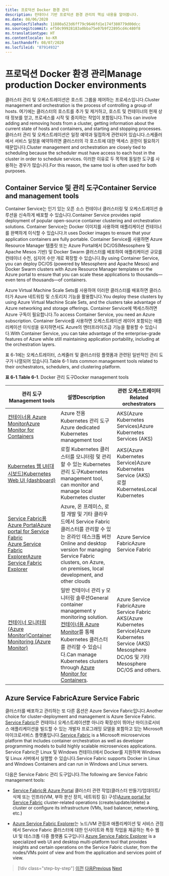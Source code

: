 ```yaml
---
title: 프로덕션 Docker 환경 관리
description: 컨테이너 기반 프로덕션 환경 관리의 핵심 내용을 알아봅니다.
ms.date: 08/06/2020
ms.openlocfilehash: 11880a523d6ff79c9646fd1e174f380779d00dcc
ms.sourcegitcommit: ef50c99928183a0bba75e07b9f22895cd4c480f8
ms.translationtype: HT
ms.contentlocale: ko-KR
ms.lasthandoff: 08/07/2020
ms.locfileid: "87914932"
---
```

# <a name="manage-production-docker-environments"></a><span data-ttu-id="2e3ce-103">프로덕션 Docker 환경 관리</span><span class="sxs-lookup"><span data-stu-id="2e3ce-103">Manage production Docker environments</span></span>

<span data-ttu-id="2e3ce-104">클러스터 관리 및 오케스트레이션은 호스트 그룹을 제어하는 프로세스입니다.</span><span class="sxs-lookup"><span data-stu-id="2e3ce-104">Cluster management and orchestration is the process of controlling a group of hosts.</span></span> <span data-ttu-id="2e3ce-105">여기에는 클러스터의 호스트를 추가 및 제거하고, 호스트 및 컨테이너의 현재 상태 정보를 얻고, 프로세스를 시작 및 중지하는 작업이 포함됩니다.</span><span class="sxs-lookup"><span data-stu-id="2e3ce-105">This can involve adding and removing hosts from a cluster, getting information about the current state of hosts and containers, and starting and stopping processes.</span></span> <span data-ttu-id="2e3ce-106">클러스터 관리 및 오케스트레이션은 일정 예약과 밀접하게 관련되어 있습니다.스케줄러에서 서비스 일정을 예약하려면 클러스터의 각 호스트에 대한 액세스 권한이 필요하기 때문입니다.</span><span class="sxs-lookup"><span data-stu-id="2e3ce-106">Cluster management and orchestration are closely tied to scheduling because the scheduler must have access to each host in the cluster in order to schedule services.</span></span> <span data-ttu-id="2e3ce-107">이러한 이유로 두 목적에 동일한 도구를 사용하는 경우가 많습니다.</span><span class="sxs-lookup"><span data-stu-id="2e3ce-107">For this reason, the same tool is often used for both purposes.</span></span>

## <a name="container-service-and-management-tools"></a><span data-ttu-id="2e3ce-108">Container Service 및 관리 도구</span><span class="sxs-lookup"><span data-stu-id="2e3ce-108">Container Service and management tools</span></span>

<span data-ttu-id="2e3ce-109">Container Service는 인기 있는 오픈 소스 컨테이너 클러스터링 및 오케스트레이션 솔루션을 신속하게 배포할 수 있습니다.</span><span class="sxs-lookup"><span data-stu-id="2e3ce-109">Container Service provides rapid deployment of popular open-source container clustering and orchestration solutions.</span></span> <span data-ttu-id="2e3ce-110">Container Service는 Docker 이미지를 사용하여 애플리케이션 컨테이너를 완벽하게 이식할 수 있습니다.</span><span class="sxs-lookup"><span data-stu-id="2e3ce-110">It uses Docker images to ensure that your application containers are fully portable.</span></span> <span data-ttu-id="2e3ce-111">Container Service를 사용하면 Azure Resource Manager 템플릿 또는 Azure Portal에서 DC/OS(Mesosphere 및 Apache Mesos 기반) 및 Docker Swarm 클러스터를 배포하여 애플리케이션 규모를 컨테이너 수천, 심지어 수만 개로 확장할 수 있습니다.</span><span class="sxs-lookup"><span data-stu-id="2e3ce-111">By using Container Service, you can deploy DC/OS (powered by Mesosphere and Apache Mesos) and Docker Swarm clusters with Azure Resource Manager templates or the Azure portal to ensure that you can scale these applications to thousands—even tens of thousands—of containers.</span></span>

<span data-ttu-id="2e3ce-112">Azure Virtual Machine Scale Sets를 사용하여 이러한 클러스터를 배포하면 클러스터가 Azure 네트워킹 및 스토리지 기능을 활용합니다.</span><span class="sxs-lookup"><span data-stu-id="2e3ce-112">You deploy these clusters by using Azure Virtual Machine Scale Sets, and the clusters take advantage of Azure networking and storage offerings.</span></span> <span data-ttu-id="2e3ce-113">Container Service에 액세스하려면 Azure 구독이 필요합니다.</span><span class="sxs-lookup"><span data-stu-id="2e3ce-113">To access Container Service, you need an Azure subscription.</span></span> <span data-ttu-id="2e3ce-114">Container Service를 사용하면 오케스트레이션 레이어 포함되는 애플리케이션 이식성을 유지하면서도 Azure의 엔터프라이즈급 기능을 활용할 수 있습니다.</span><span class="sxs-lookup"><span data-stu-id="2e3ce-114">With Container Service, you can take advantage of the enterprise-grade features of Azure while still maintaining application portability, including at the orchestration layers.</span></span>

<span data-ttu-id="2e3ce-115">표 6-1에는 오케스트레이터, 스케줄러 및 클러스터링 플랫폼과 관련된 일반적인 관리 도구가 나열되어 있습니다.</span><span class="sxs-lookup"><span data-stu-id="2e3ce-115">Table 6-1 lists common management tools related to their orchestrators, schedulers, and clustering platform.</span></span>

<span data-ttu-id="2e3ce-116">**표 6-1**.</span><span class="sxs-lookup"><span data-stu-id="2e3ce-116">**Table 6-1**.</span></span> <span data-ttu-id="2e3ce-117">Docker 관리 도구</span><span class="sxs-lookup"><span data-stu-id="2e3ce-117">Docker management tools</span></span>

| <span data-ttu-id="2e3ce-118">관리 도구</span><span class="sxs-lookup"><span data-stu-id="2e3ce-118">Management tools</span></span> | <span data-ttu-id="2e3ce-119">설명</span><span class="sxs-lookup"><span data-stu-id="2e3ce-119">Description</span></span> | <span data-ttu-id="2e3ce-120">관련 오케스트레이터</span><span class="sxs-lookup"><span data-stu-id="2e3ce-120">Related orchestrators</span></span> |
|------------------|-------------|-----------------------|
| [<span data-ttu-id="2e3ce-121">컨테이너용 Azure Monitor</span><span class="sxs-lookup"><span data-stu-id="2e3ce-121">Azure Monitor for Containers</span></span>](https://docs.microsoft.com/azure/monitoring/monitoring-container-insights-overview) | <span data-ttu-id="2e3ce-122">Azure 전용 Kubernetes 관리 도구</span><span class="sxs-lookup"><span data-stu-id="2e3ce-122">Azure dedicated Kubernetes management tool</span></span> | <span data-ttu-id="2e3ce-123">AKS(Azure Kubernetes Services)</span><span class="sxs-lookup"><span data-stu-id="2e3ce-123">Azure Kubernetes Services (AKS)</span></span> |
| [<span data-ttu-id="2e3ce-124">Kubernetes 웹 UI(대시보드)</span><span class="sxs-lookup"><span data-stu-id="2e3ce-124">Kubernetes Web UI (dashboard)</span></span>](https://kubernetes.io/docs/tasks/access-application-cluster/web-ui-dashboard/) | <span data-ttu-id="2e3ce-125">로컬 Kubernetes 클러스터를 모니터링 및 관리할 수 있는 Kubernetes 관리 도구</span><span class="sxs-lookup"><span data-stu-id="2e3ce-125">Kubernetes management tool, can monitor and manage local Kubernetes cluster</span></span> | <span data-ttu-id="2e3ce-126">AKS(Azure Kubernetes Service)</span><span class="sxs-lookup"><span data-stu-id="2e3ce-126">Azure Kubernetes Service (AKS)</span></span><br/><span data-ttu-id="2e3ce-127">로컬 Kubernetes</span><span class="sxs-lookup"><span data-stu-id="2e3ce-127">Local Kubernetes</span></span> |
| [<span data-ttu-id="2e3ce-128">Service Fabric용 Azure Portal</span><span class="sxs-lookup"><span data-stu-id="2e3ce-128">Azure portal for Service Fabric</span></span>](https://docs.microsoft.com/azure/service-fabric/service-fabric-cluster-creation-via-portal)<br/>[<span data-ttu-id="2e3ce-129">Azure Service Fabric Explorer</span><span class="sxs-lookup"><span data-stu-id="2e3ce-129">Azure Service Fabric Explorer</span></span>](https://docs.microsoft.com/azure/service-fabric/service-fabric-visualizing-your-cluster) | <span data-ttu-id="2e3ce-130">Azure, 온 프레미스, 로컬 개발 및 기타 클라우드에서 Service Fabric 클러스터를 관리할 수 있는 온라인 데스크톱 버전</span><span class="sxs-lookup"><span data-stu-id="2e3ce-130">Online and desktop version for managing Service Fabric clusters, on Azure, on premises, local development, and other clouds</span></span> | <span data-ttu-id="2e3ce-131">Azure Service Fabric</span><span class="sxs-lookup"><span data-stu-id="2e3ce-131">Azure Service Fabric</span></span> |
| [<span data-ttu-id="2e3ce-132">컨테이너 모니터링(Azure Monitor)</span><span class="sxs-lookup"><span data-stu-id="2e3ce-132">Container Monitoring (Azure Monitor)</span></span>](https://docs.microsoft.com/azure/azure-monitor/insights/containers) | <span data-ttu-id="2e3ce-133">일반 컨테이너 관리 y 모니터링 솔루션</span><span class="sxs-lookup"><span data-stu-id="2e3ce-133">General container management y monitoring solution.</span></span> <span data-ttu-id="2e3ce-134">[컨테이너용 Azure Monitor](https://docs.microsoft.com/azure/monitoring/monitoring-container-insights-overview)를 통해 Kubernetes 클러스터를 관리할 수 있습니다.</span><span class="sxs-lookup"><span data-stu-id="2e3ce-134">Can manage Kubernetes clusters through [Azure Monitor for Containers](https://docs.microsoft.com/azure/monitoring/monitoring-container-insights-overview).</span></span> | <span data-ttu-id="2e3ce-135">Azure Service Fabric</span><span class="sxs-lookup"><span data-stu-id="2e3ce-135">Azure Service Fabric</span></span><br/><span data-ttu-id="2e3ce-136">AKS(Azure Kubernetes Service)</span><span class="sxs-lookup"><span data-stu-id="2e3ce-136">Azure Kubernetes Service (AKS)</span></span><br/><span data-ttu-id="2e3ce-137">Mesosphere DC/OS 및 기타</span><span class="sxs-lookup"><span data-stu-id="2e3ce-137">Mesosphere DC/OS and others.</span></span> |

## <a name="azure-service-fabric"></a><span data-ttu-id="2e3ce-138">Azure Service Fabric</span><span class="sxs-lookup"><span data-stu-id="2e3ce-138">Azure Service Fabric</span></span>

<span data-ttu-id="2e3ce-139">클러스터를 배포하고 관리하는 또 다른 옵션은 Azure Service Fabric입니다.</span><span class="sxs-lookup"><span data-stu-id="2e3ce-139">Another choice for cluster-deployment and management is Azure Service Fabric.</span></span> <span data-ttu-id="2e3ce-140">[Service Fabric](https://azure.microsoft.com/services/service-fabric/)은 컨테이너 오케스트레이션뿐 아니라 확장성이 뛰어난 마이크로서비스 애플리케이션을 빌드할 수 있는 개발자 프로그래밍 모델을 포함하고 있는 Microsoft 마이크로서비스 플랫폼입니다.</span><span class="sxs-lookup"><span data-stu-id="2e3ce-140">[Service Fabric](https://azure.microsoft.com/services/service-fabric/) is a Microsoft microservices platform that includes container orchestration as well as developer programming models to build highly scalable microservices applications.</span></span> <span data-ttu-id="2e3ce-141">Service Fabric은 Linux 및 Windows 컨테이너에서 Docker를 지원하며 Windows 및 Linux 서버에서 실행할 수 있습니다.</span><span class="sxs-lookup"><span data-stu-id="2e3ce-141">Service Fabric supports Docker in Linux and Windows Containers and can run in Windows and Linux servers.</span></span>

<span data-ttu-id="2e3ce-142">다음은 Service Fabric 관리 도구입니다.</span><span class="sxs-lookup"><span data-stu-id="2e3ce-142">The following are Service Fabric management tools:</span></span>

- <span data-ttu-id="2e3ce-143">[Service Fabric용 Azure Portal](https://docs.microsoft.com/azure/service-fabric/service-fabric-cluster-creation-via-portal) 클러스터 관련 작업(클러스터 만들기/업데이트/삭제 또는 인프라(VM, 부하 분산 장치, 네트워킹 등) 구성)</span><span class="sxs-lookup"><span data-stu-id="2e3ce-143">[Azure portal for Service Fabric](https://docs.microsoft.com/azure/service-fabric/service-fabric-cluster-creation-via-portal) cluster-related operations (create/update/delete) a cluster or configure its infrastructure (VMs, load balancer, networking, etc.)</span></span>

- <span data-ttu-id="2e3ce-144">[Azure Service Fabric Explorer](https://docs.microsoft.com/azure/service-fabric/service-fabric-visualizing-your-cluster)는 노드/VM 관점과 애플리케이션 및 서비스 관점에서 Service Fabric 클러스터에 대한 인사이트와 특정 작업을 제공하는 특수 웹 UI 및 데스크톱 다중 플랫폼 도구입니다.</span><span class="sxs-lookup"><span data-stu-id="2e3ce-144">[Azure Service Fabric Explorer](https://docs.microsoft.com/azure/service-fabric/service-fabric-visualizing-your-cluster) is a specialized web UI and desktop multi-platform tool that provides insights and certain operations on the Service Fabric cluster, from the nodes/VMs point of view and from the application and services point of view.</span></span>

>[!div class="step-by-step"]
><span data-ttu-id="2e3ce-145">[이전](run-microservices-based-applications-in-production.md)
>[다음](monitor-containerized-application-services.md)</span><span class="sxs-lookup"><span data-stu-id="2e3ce-145">[Previous](run-microservices-based-applications-in-production.md)
[Next](monitor-containerized-application-services.md)</span></span>
